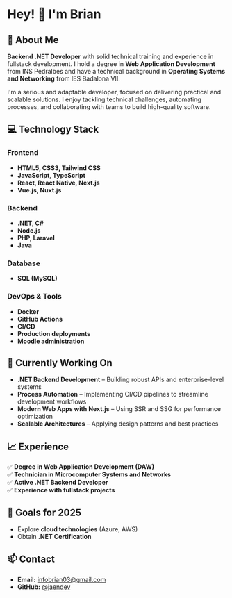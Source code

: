 # Hey! 👋 I'm Brian

## 🚀 About Me

**Backend .NET Developer** with solid technical training and experience in fullstack development. I hold a degree in **Web Application Development** from INS Pedralbes and have a technical background in **Operating Systems and Networking** from IES Badalona VII.

I'm a serious and adaptable developer, focused on delivering practical and scalable solutions. I enjoy tackling technical challenges, automating processes, and collaborating with teams to build high-quality software.

## 💻 Technology Stack

### Frontend
- **HTML5, CSS3, Tailwind CSS**
- **JavaScript, TypeScript**
- **React, React Native, Next.js**
- **Vue.js, Nuxt.js**

### Backend
- **.NET, C#**
- **Node.js**
- **PHP, Laravel**
- **Java**

### Database
- **SQL (MySQL)**

### DevOps & Tools
- **Docker**
- **GitHub Actions**
- **CI/CD**
- **Production deployments**
- **Moodle administration**

## 🌱 Currently Working On

- **.NET Backend Development** – Building robust APIs and enterprise-level systems
- **Process Automation** – Implementing CI/CD pipelines to streamline development workflows
- **Modern Web Apps with Next.js** – Using SSR and SSG for performance optimization
- **Scalable Architectures** – Applying design patterns and best practices

## 📈 Experience

✅ **Degree in Web Application Development (DAW)**  
✅ **Technician in Microcomputer Systems and Networks**  
✅ **Active .NET Backend Developer**  
✅ **Experience with fullstack projects**  

## 🎯 Goals for 2025

- Explore **cloud technologies** (Azure, AWS)  
- Obtain **.NET Certification**

## 📫 Contact

- **Email:** [infobrian03@gmail.com](mailto:infobrian03@gmail.com)
- **GitHub:** [@jaendev](https://github.com/jaendev)
